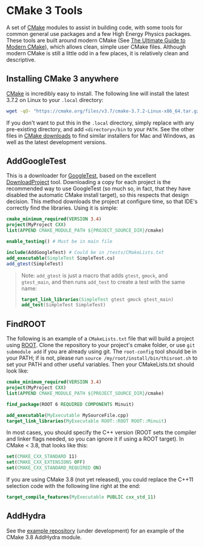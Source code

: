 # CMake 3 Tools
A set of [CMake] modules to assist in building code, with some tools for common general use packages and a few High Energy Physics packages. These tools are built around modern CMake (See [The Ultimate Guide to Modern CMake]), which allows clean, simple user CMake files. Although modern CMake is still a little odd in a few places, it is relatively clean and descriptive.

## Installing CMake 3 anywhere

[CMake] is incredibly easy to install. The following line will install the latest 3.7.2 on Linux to your `.local` directory:

```bash
wget -qO- "https://cmake.org/files/v3.7/cmake-3.7.2-Linux-x86_64.tar.gz" | tar --strip-components=1 -xz -C ~/.local
```
If you don't want to put this in the `.local` directory, simply replace with any pre-existing directory, and add `<directory>/bin` to your `PATH`.
See the other files in [CMake downloads] to find similar installers for Mac and Windows, as well as the latest development versions.


## AddGoogleTest

This is a downloader for [GoogleTest], based on the excellent [DownloadProject] tool. Downloading a copy for each project is the recommended way to use GoogleTest (so much so, in fact, that they have disabled the automatic CMake install target), so this respects that design decision. This method downloads the project at configure time, so that IDE's correctly find the libraries. Using it is simple:

```cmake
cmake_minimum_required(VERSION 3.4)
project(MyProject CXX)
list(APPEND CMAKE_MODULE_PATH ${PROJECT_SOURCE_DIR}/cmake)

enable_testing() # Must be in main file

include(AddGoogleTest) # Could be in /tests/CMakeLists.txt
add_executable(SimpleTest SimpleTest.cu)
add_gtest(SimpleTest)
```

> Note: `add_gtest` is just a macro that adds `gtest`, `gmock`, and `gtest_main`, and then runs `add_test` to create a test with the same name:
> ```cmake
> target_link_libraries(SimpleTest gtest gmock gtest_main)
> add_test(SimpleTest SimpleTest)
> ```

## FindROOT

The following is an example of a `CMakeLists.txt` file that will build a project using [ROOT]. Clone the repository to your project's cmake folder, or use `git submodule add` if you are already using git. The `root-config` tool should be in your PATH; if is not, please run `source /my/root/install/bin/thisroot.sh` to set your PATH and other useful variables. Then your CMakeLists.txt should look like:

```cmake
cmake_minimum_required(VERSION 3.4)
project(MyProject CXX)
list(APPEND CMAKE_MODULE_PATH ${PROJECT_SOURCE_DIR}/cmake)

find_package(ROOT 6 REQUIRED COMPONENTS Minuit)

add_executable(MyExecutable MySourceFile.cpp)
target_link_libraries(MyExecutable ROOT::ROOT ROOT::Minuit)
```

In most cases, you should specify the C++ version (ROOT sets the compiler and linker flags needed, so you can ignore it if using a ROOT target). In CMake < 3.8, that looks like this:

```cmake
set(CMAKE_CXX_STANDARD 11)
set(CMAKE_CXX_EXTENSIONS OFF)
set(CMAKE_CXX_STANDARD_REQUIRED ON)
```

If you are using CMake 3.8 (not yet released), you could replace the C++11 selection code with the following line right at the end:
```cmake
target_compile_features(MyExecutable PUBLIC cxx_std_11)
```

## AddHydra

See the [example repository][HydraUser] (under development) for an example of the CMake 3.8 AddHydra module.

[CMake]:           https://cmake.org
[CMake downloads]: https://cmake.org/download/
[The Ultimate Guide to Modern CMake]: https://rix0r.nl/blog/2015/08/13/cmake-guide/
[GoogleTest]:      https://github.com/google/googletest
[ROOT]:            https://root.cern.ch
[DownloadProject]: https://github.com/Crascit/DownloadProject
[HydraUser]:       https://github.com/henryiii/HydraExample.git
